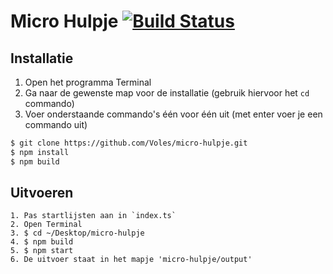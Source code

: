 Micro Hulpje [![Build Status](https://travis-ci.org/Voles/micro-hulpje.svg?branch=master)](https://travis-ci.org/Voles/micro-hulpje)
============

## Installatie

1. Open het programma Terminal
1. Ga naar de gewenste map voor de installatie (gebruik hiervoor het `cd` commando)
1. Voer onderstaande commando's één voor één uit (met enter voer je een commando uit)

```bash
$ git clone https://github.com/Voles/micro-hulpje.git
$ npm install
$ npm build
```

## Uitvoeren

    1. Pas startlijsten aan in `index.ts`
    2. Open Terminal
    3. $ cd ~/Desktop/micro-hulpje
    4. $ npm build
    5. $ npm start
    6. De uitvoer staat in het mapje 'micro-hulpje/output'
